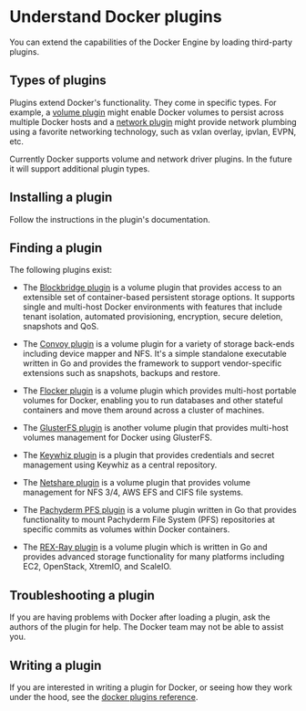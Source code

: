 <!--[metadata]>
+++
title = "Extending Docker with plugins"
description = "How to add additional functionality to Docker with plugins extensions"
keywords = ["Examples, Usage, plugins, docker, documentation, user guide"]
[menu.main]
parent = "mn_extend"
weight=-1
+++
<![end-metadata]-->

# Understand Docker plugins

You can extend the capabilities of the Docker Engine by loading third-party
plugins.

## Types of plugins

Plugins extend Docker's functionality.  They come in specific types.  For
example, a [volume plugin](plugins_volume.md) might enable Docker
volumes to persist across multiple Docker hosts and a 
[network plugin](plugins_network.md) might provide network plumbing
using a favorite networking technology, such as vxlan overlay, ipvlan, EVPN, etc.

Currently Docker supports volume and network driver plugins. In the future it
will support additional plugin types.

## Installing a plugin

Follow the instructions in the plugin's documentation.

## Finding a plugin

The following plugins exist:

* The [Blockbridge plugin](https://github.com/blockbridge/blockbridge-docker-volume)
  is a volume plugin that provides access to an extensible set of
  container-based persistent storage options. It supports single and multi-host Docker
  environments with features that include tenant isolation, automated
  provisioning, encryption, secure deletion, snapshots and QoS.

* The [Convoy plugin](https://github.com/rancher/convoy) is a volume plugin for a
  variety of storage back-ends including device mapper and NFS. It's a simple standalone
  executable written in Go and provides the framework to support vendor-specific extensions
  such as snapshots, backups and restore.

* The [Flocker plugin](https://clusterhq.com/docker-plugin/) is a volume plugin
  which provides multi-host portable volumes for Docker, enabling you to run
  databases and other stateful containers and move them around across a cluster
  of machines.

* The [GlusterFS plugin](https://github.com/calavera/docker-volume-glusterfs) is
  another volume plugin that provides multi-host volumes management for Docker
  using GlusterFS.

* The [Keywhiz plugin](https://github.com/calavera/docker-volume-keywhiz) is
  a plugin that provides credentials and secret management using Keywhiz as
  a central repository.

* The [Netshare plugin](https://github.com/gondor/docker-volume-netshare) is a volume plugin
  that provides volume management for NFS 3/4, AWS EFS and CIFS file systems.

* The [Pachyderm PFS plugin](https://github.com/pachyderm/pachyderm/tree/master/src/cmd/pfs-volume-driver)
  is a volume plugin written in Go that provides functionality to mount Pachyderm File System (PFS)
  repositories at specific commits as volumes within Docker containers.

* The [REX-Ray plugin](https://github.com/emccode/rexraycli) is a volume plugin
  which is written in Go and provides advanced storage functionality for many
  platforms including EC2, OpenStack, XtremIO, and ScaleIO.

## Troubleshooting a plugin

If you are having problems with Docker after loading a plugin, ask the authors
of the plugin for help. The Docker team may not be able to assist you.

## Writing a plugin

If you are interested in writing a plugin for Docker, or seeing how they work
under the hood, see the [docker plugins reference](plugin_api.md).
